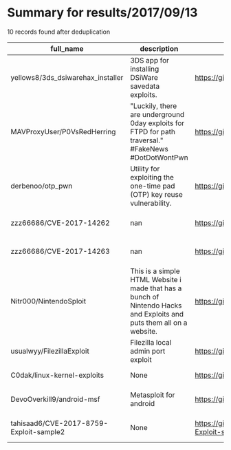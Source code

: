 
# Summary for results/2017/09/13
    
10 records found after deduplication

| full_name | description | html_url | matched_list | matched_count | pushed_at | size | stargazers_count | language | forks_count | vul_ids |
|-----------------------------------------|-----------------------------------------------------------------------------------------------------------------------|------------------------------------------------------------|----------------------------------|-----------------|---------------------------|--------|--------------------|------------|---------------|--------------------|
| yellows8/3ds_dsiwarehax_installer | 3DS app for installing DSiWare savedata exploits. | https://github.com/yellows8/3ds_dsiwarehax_installer | ['exploit'] | 1 | 2017-09-13 08:40:44+00:00 | 28 | 46 | C | 5 | [] |
| MAVProxyUser/P0VsRedHerring | "Luckily, there are underground 0day exploits for FTPD for path traversal." #FakeNews #DotDotWontPwn | https://github.com/MAVProxyUser/P0VsRedHerring | ['0day', 'exploit'] | 2 | 2017-09-13 13:26:20+00:00 | 3948 | 90 | Ruby | 40 | [] |
| derbenoo/otp_pwn | Utility for exploiting the one-time pad (OTP) key reuse vulnerability. | https://github.com/derbenoo/otp_pwn | ['exploit'] | 1 | 2017-09-13 13:22:09+00:00 | 227 | 21 | Python | 8 | [] |
| zzz66686/CVE-2017-14262 | nan | https://github.com/zzz66686/CVE-2017-14262 | ['cve-2'] | 1 | 2017-09-13 14:39:40+00:00 | 4 | 4 | nan | 4 | ['CVE-2017-14262'] |
| zzz66686/CVE-2017-14263 | nan | https://github.com/zzz66686/CVE-2017-14263 | ['cve-2'] | 1 | 2017-09-13 14:40:53+00:00 | 10 | 3 | nan | 6 | ['CVE-2017-14263'] |
| Nitr000/NintendoSploit | This is a simple HTML Website i made that has a bunch of Nintendo Hacks and Exploits and puts them all on a website. | https://github.com/Nitr000/NintendoSploit | ['exploit', 'sploit'] | 2 | 2017-09-13 00:53:03+00:00 | 490 | 0 | HTML | 1 | [] |
| usualwyy/FilezillaExploit | Filezilla local admin port exploit | https://github.com/usualwyy/FilezillaExploit | ['exploit'] | 1 | 2017-09-13 10:13:55+00:00 | 3 | 3 | PHP | 1 | [] |
| C0dak/linux-kernel-exploits | None | https://github.com/C0dak/linux-kernel-exploits | ['exploit'] | 1 | 2017-09-13 02:18:03+00:00 | 8799 | 0 | C | 1 | [] |
| DevoOverkill9/android-msf | Metasploit for android | https://github.com/DevoOverkill9/android-msf | ['metasploit module OR payload'] | 1 | 2017-09-13 16:25:46+00:00 | 6 | 6 | nan | 8 | [] |
| tahisaad6/CVE-2017-8759-Exploit-sample2 | None | https://github.com/tahisaad6/CVE-2017-8759-Exploit-sample2 | ['cve-2', 'exploit'] | 2 | 2017-09-13 20:31:43+00:00 | 0 | 0 | | 0 | ['CVE-2017-8759'] |
